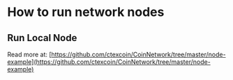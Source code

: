 # How to run network nodes

## Run Local Node

Read more at: [https://github.com/ctexcoin/CoinNetwork/tree/master/node-example](https://github.com/ctexcoin/CoinNetwork/tree/master/node-example)